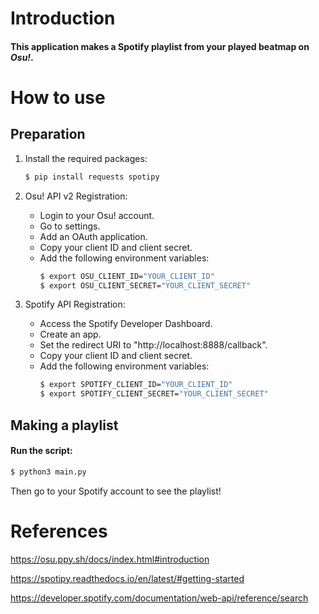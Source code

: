 # Introduction
#### This application makes a Spotify playlist from your played beatmap on *Osu!*.

# How to use
## Preparation
1. Install the required packages:
    ```bash
    $ pip install requests spotipy
    ```

1. Osu! API v2 Registration:
    - Login to your Osu! account.
    - Go to settings.
    - Add an OAuth application.
    - Copy your client ID and client secret.
    - Add the following environment variables:
        ```bash
        $ export OSU_CLIENT_ID="YOUR_CLIENT_ID"
        $ export OSU_CLIENT_SECRET="YOUR_CLIENT_SECRET"
        ```

1. Spotify API Registration:
    - Access the Spotify Developer Dashboard.
    - Create an app.
    - Set the redirect URI to "http://localhost:8888/callback".
    - Copy your client ID and client secret.
    - Add the following environment variables:
        ```bash
        $ export SPOTIFY_CLIENT_ID="YOUR_CLIENT_ID"
        $ export SPOTIFY_CLIENT_SECRET="YOUR_CLIENT_SECRET"
        ```

## Making a playlist
#### Run the script:
```bash
$ python3 main.py
```
Then go to your Spotify account to see the playlist!

# References
https://osu.ppy.sh/docs/index.html#introduction

https://spotipy.readthedocs.io/en/latest/#getting-started

https://developer.spotify.com/documentation/web-api/reference/search
